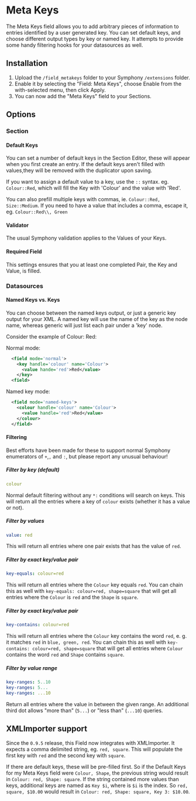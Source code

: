 # Meta Keys

The Meta Keys field allows you to add arbitrary pieces of information to entries identified by a user generated key. You can set default keys, and choose different output types by key or named key. It attempts to provide some handy filtering hooks for your datasources as well.

## Installation

1. Upload the `/field_metakeys` folder to your Symphony `/extensions` folder.
2. Enable it by selecting the "Field: Meta Keys", choose Enable from the with-selected menu, then click Apply.
3. You can now add the "Meta Keys" field to your Sections.

## Options

### Section
#### Default Keys

You can set a number of default keys in the Section Editor, these will appear when you first create an entry. If the default keys aren't filled with values,they will be removed with the duplicator upon saving.

If you want to assign a default value to a key, use the `::` syntax. eg. `Colour::Red`, which will fill the Key with 'Colour' and the value with 'Red'.

You can also prefill multiple keys with commas, ie. `Colour::Red, Size::Medium`. If you need to have a value that includes a comma, escape it, eg. `Colour::Red\\, Green`

#### Validator

The usual Symphony validation applies to the Values of your Keys.

#### Required Field

This settings ensures that you at least one completed Pair, the Key and Value, is filled.

### Datasources
#### Named Keys vs. Keys

You can choose between the named keys output, or just a generic key output for your XML. A named key will use the name of the key as the node name, whereas generic will just list each pair under a 'key' node.

Consider the example of Colour: Red:

Normal mode:

```xml
  <field mode='normal'>
    <key handle='colour' name='Colour'>
      <value hande='red'>Red</value>
    </key>
  <field>
```

Named key mode:

```xml
  <field mode='named-keys'>
    <colour handle='colour' name='Colour'>
      <value handle='red'>Red</value>
    </colour>
  </field>
```

#### Filtering

Best efforts have been made for these to support normal Symphony enumerators of `+`,`,` and `:`, but please report any unusual behaviour!

##### Filter by key (default)

```yaml
colour
```

Normal default filtering without any `*:` conditions will search on keys. This will return all the entries where a key of `colour` exists (whether it has a value or not).

##### Filter by values

```yaml
value: red
```

This will return all entries where one pair exists that has the value of `red`.


##### Filter by exact key/value pair

```yaml
key-equals: colour=red
```

This will return all entries where the `Colour` key equals `red`. You can chain this as well with `key-equals: colour=red, shape=square` that will get all entries where the `Colour` is `red` and the `Shape` is `square`.

##### Filter by exact key/value pair

```yaml
key-contains: colour=red
```

This will return all entries where the `Colour` key contains the word `red`, e. g. it matches `red` in `blue, green, red`. You can chain this as well with `key-contains: colour=red, shape=square` that will get all entries where `Colour` contains the word `red` and `Shape` contains `square`.

##### Filter by value range

```yaml
key-ranges: 5..10
key-ranges: 5...
key-ranges: ...10
```

Return all entries where the value in between the given range. An additional third dot allows "more than" (`5...`) or "less than" (`...10`) queries.

## XMLImporter support

Since the `0.9.5` release, this Field now integrates with XMLImporter. It expects a comma delimited string, eg. `red, square`. This will populate the first key with `red` and the second key with `square`.

If there are default keys, these will be pre-filled first. So if the Default Keys for my Meta Keys field were `Colour, Shape`, the previous string would result in `Colour: red, Shape: square`. If the string contained more values than keys, additional keys are named as `Key $i`, where is `$i` is the index. So `red, square, $10.00` would result in `Colour: red, Shape: square, Key 3: $10.00`.
